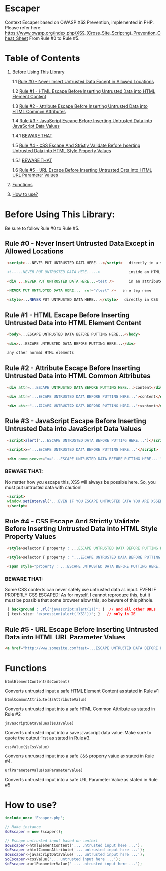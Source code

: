 # Escaper
Context Escaper based on OWASP XSS Prevention, implemented in PHP. Please refer here:
https://www.owasp.org/index.php/XSS_(Cross_Site_Scripting)_Prevention_Cheat_Sheet
From Rule #0 to Rule #5.

# Table of Contents
 1. [Before Using This Library](#before-using-this-library)
 
    1.1 [Rule #0 - Never Insert Untrusted Data Except in Allowed Locations](#rule-0---never-insert-untrusted-data-except-in-allowed-locations)
    
    1.2 [Rule #1 - HTML Escape Before Inserting Untrusted Data into HTML Element Content](#rule-1---html-escape-before-inserting-untrusted-data-into-html-element-content)
    
    1.3 [Rule #2 - Attribute Escape Before Inserting Untrusted Data into HTML Common Attributes](#rule-2---attribute-escape-before-inserting-untrusted-data-into-html-common-attributes)
    
    1.4 [Rule #3 - JavaScript Escape Before Inserting Untrusted Data into JavaScript Data Values](#rule-3---javascript-escape-before-inserting-untrusted-data-into-javascript-data-values)
        
       1.4.1 [BEWARE THAT](#beware-that-1)
    
    1.5 [Rule #4 - CSS Escape And Strictly Validate Before Inserting Untrusted Data into HTML Style Property Values](#rule-4---css-escape-and-strictly-validate-before-inserting-untrusted-data-into-html-style-property-values)
    
       1.5.1 [BEWARE THAT](#beware-that-2)
    
    1.6 [Rule #5 - URL Escape Before Inserting Untrusted Data into HTML URL Parameter Values](#rule-5---url-escape-before-inserting-untrusted-data-into-html-url-parameter-values)

 2. [Functions](#functions)
 
 3. [How to use?](#how-to-use)
    

# Before Using This Library:
Be sure to follow Rule #0 to Rule #5.

## Rule #0 - Never Insert Untrusted Data Except in Allowed Locations
```html
 <script>...NEVER PUT UNTRUSTED DATA HERE...</script>   directly in a script
 
 <!--...NEVER PUT UNTRUSTED DATA HERE...-->             inside an HTML comment
 
 <div ...NEVER PUT UNTRUSTED DATA HERE...=test />       in an attribute name
 
 <NEVER PUT UNTRUSTED DATA HERE... href="/test" />   in a tag name
 
 <style>...NEVER PUT UNTRUSTED DATA HERE...</style>   directly in CSS
```

## Rule #1 - HTML Escape Before Inserting Untrusted Data into HTML Element Content
```html
 <body>...ESCAPE UNTRUSTED DATA BEFORE PUTTING HERE...</body>
 
 <div>...ESCAPE UNTRUSTED DATA BEFORE PUTTING HERE...</div>
 
 any other normal HTML elements
```

## Rule #2 - Attribute Escape Before Inserting Untrusted Data into HTML Common Attributes
```html
 <div attr=...ESCAPE UNTRUSTED DATA BEFORE PUTTING HERE...>content</div>     inside UNquoted attribute
 
 <div attr='...ESCAPE UNTRUSTED DATA BEFORE PUTTING HERE...'>content</div>   inside single quoted attribute
 
 <div attr="...ESCAPE UNTRUSTED DATA BEFORE PUTTING HERE...">content</div>   inside double quoted attribute
```

## Rule #3 - JavaScript Escape Before Inserting Untrusted Data into JavaScript Data Values
```html
 <script>alert('...ESCAPE UNTRUSTED DATA BEFORE PUTTING HERE...')</script>     inside a quoted string
 
 <script>x='...ESCAPE UNTRUSTED DATA BEFORE PUTTING HERE...'</script>          one side of a quoted expression
 
 <div onmouseover="x='...ESCAPE UNTRUSTED DATA BEFORE PUTTING HERE...'"</div>  inside quoted event handler
```
### BEWARE THAT:
No matter how you escape this, XSS will always be possible here. So, you must put untrusted data with caution!
```html
 <script>
 window.setInterval('...EVEN IF YOU ESCAPE UNTRUSTED DATA YOU ARE XSSED HERE...');
 </script>
```

## Rule #4 - CSS Escape And Strictly Validate Before Inserting Untrusted Data into HTML Style Property Values
```html
 <style>selector { property : ...ESCAPE UNTRUSTED DATA BEFORE PUTTING HERE...; } </style>     property value

 <style>selector { property : "...ESCAPE UNTRUSTED DATA BEFORE PUTTING HERE..."; } </style>   property value

 <span style="property : ...ESCAPE UNTRUSTED DATA BEFORE PUTTING HERE...">text</span>         property value
```

### BEWARE THAT:
Some CSS contexts can never safely use untrusted data as input. EVEN IF PROPERLY CSS ESCAPED!
As for myself, I cannot reproduce this, but it must be possible that some browser allow this, so beware of this pithole.
```css
 { background : url("javascript:alert(1))"; }  // and all other URLs
 { text-size: "expression(alert('XSS'))"; }   // only in IE
```

## Rule #5 - URL Escape Before Inserting Untrusted Data into HTML URL Parameter Values
```html
<a href="http://www.somesite.com?test=...ESCAPE UNTRUSTED DATA BEFORE PUTTING HERE...">link</a >    
```

# Functions
`htmlElementContent($sContent)`

Converts untrusted input a safe HTML Element Content as stated in Rule #1

`htmlCommonAttribute($sAttributeValue)`

Converts untrusted input into a safe HTML Common Attribute as stated in Rule #2


`javascriptDataValues($sJsValue)`

Converts untrusted input into a save javascript data value. Make sure to quote the output first as stated in Rule #3. 


`cssValue($sCssValue)`

Converts untrusted input into a safe CSS property value as stated in Rule #4.


`urlParameterValue($sParameterValue)`

Converts untrusted input into a safe URL Parameter Value as stated in Rule #5

# How to use?
```php
include_once 'Escaper.php';

// Make instance
$oEscaper = new Escaper();

// Escape untrusted input based on context
$oEscaper->htmlElementContent('... untrusted input here ...');
$oEscaper->htmlCommonAttribute('... untrusted input here ...');
$oEscaper->javascriptDataValue('... untrusted input here ...');
$oEscaper->cssValue('... untrusted input here ...');
$oEscaper->urlParameterValue(' ... untrusted input here ...');
```
